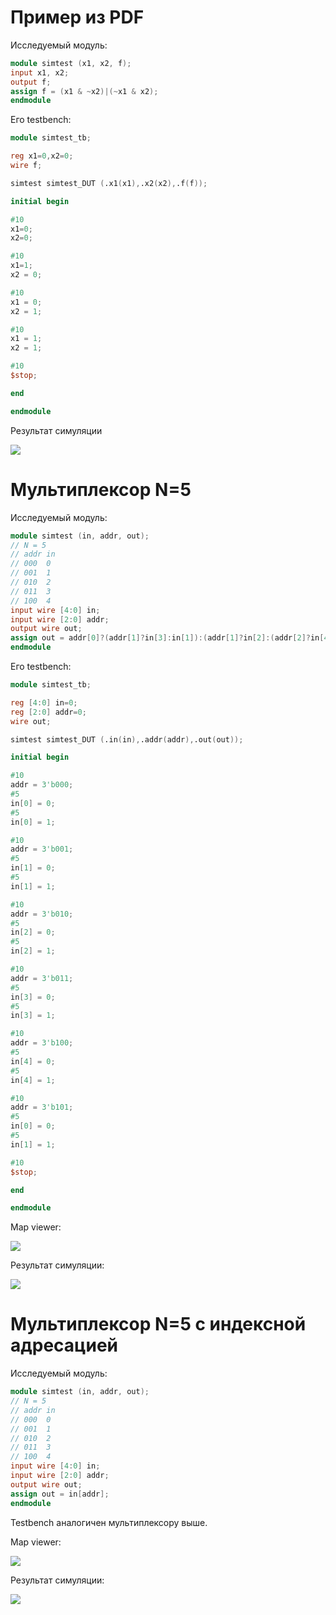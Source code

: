 # Пример из PDF

Исследуемый модуль:

```verilog
module simtest (x1, x2, f);
input x1, x2;
output f;
assign f = (x1 & ~x2)|(~x1 & x2);
endmodule
```

Его testbench:

```verilog
module simtest_tb;

reg x1=0,x2=0;
wire f;  

simtest simtest_DUT (.x1(x1),.x2(x2),.f(f));

initial begin

#10
x1=0;
x2=0;

#10
x1=1;
x2 = 0;

#10
x1 = 0;
x2 = 1;

#10
x1 = 1;
x2 = 1;

#10
$stop;

end

endmodule
```

Результат симуляции

![](tb1.png)

# Мультиплексор N=5

Исследуемый модуль:

```verilog
module simtest (in, addr, out);
// N = 5
// addr in
// 000  0
// 001  1
// 010  2
// 011  3
// 100  4
input wire [4:0] in;
input wire [2:0] addr;
output wire out;
assign out = addr[0]?(addr[1]?in[3]:in[1]):(addr[1]?in[2]:(addr[2]?in[4]:in[0]));
endmodule
```

Его testbench:

```verilog
module simtest_tb;

reg [4:0] in=0;
reg [2:0] addr=0;
wire out;

simtest simtest_DUT (.in(in),.addr(addr),.out(out));

initial begin

#10
addr = 3'b000;
#5
in[0] = 0;
#5
in[0] = 1;

#10
addr = 3'b001;
#5
in[1] = 0;
#5
in[1] = 1;

#10
addr = 3'b010;
#5
in[2] = 0;
#5
in[2] = 1;

#10
addr = 3'b011;
#5
in[3] = 0;
#5
in[3] = 1;

#10
addr = 3'b100;
#5
in[4] = 0;
#5
in[4] = 1;

#10
addr = 3'b101;
#5
in[0] = 0;
#5
in[1] = 1;

#10
$stop;

end

endmodule
```

Map viewer:

![](mp2.png)

Результат симуляции:

![](tb2.png)


# Мультиплексор N=5 с индексной адресацией

Исследуемый модуль:

```verilog
module simtest (in, addr, out);
// N = 5
// addr in
// 000  0
// 001  1
// 010  2
// 011  3
// 100  4
input wire [4:0] in;
input wire [2:0] addr;
output wire out;
assign out = in[addr];
endmodule
```

Testbench аналогичен мультиплексору выше.

Map viewer:

![](mp3.png)

Результат симуляции:

![](tb3.png)
